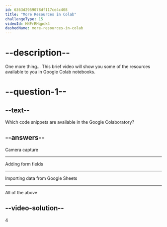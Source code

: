 ```yaml
---
id: 6363d2959078df117ce4c408
title: "More Resources in Colab"
challengeType: 15
videoId: HNFrRHqpck4
dashedName: more-resources-in-colab
---
```


# --description--

One more thing... This brief video will show you some of the resources available to you in Google Colab notebooks.

# --question-1--

## --text--

Which code snippets are available in the Google Colaboratory?

## --answers--

Camera capture

---

Adding form fields

---

Importing data from Google Sheets

---

All of the above

## --video-solution--

4
